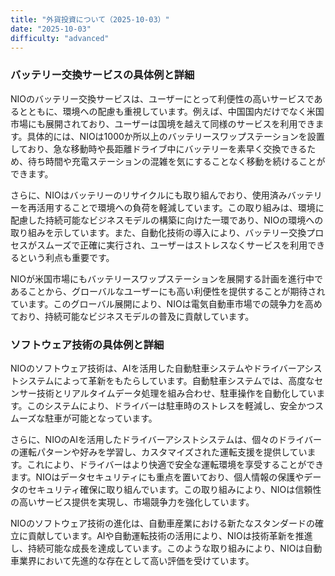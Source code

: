 ```yaml
---
title: "外貨投資について（2025-10-03）"
date: "2025-10-03"
difficulty: "advanced"
---
```


### バッテリー交換サービスの具体例と詳細

NIOのバッテリー交換サービスは、ユーザーにとって利便性の高いサービスであるとともに、環境への配慮も重視しています。例えば、中国国内だけでなく米国市場にも展開されており、ユーザーは国境を越えて同様のサービスを利用できます。具体的には、NIOは1000か所以上のバッテリースワップステーションを設置しており、急な移動時や長距離ドライブ中にバッテリーを素早く交換できるため、待ち時間や充電ステーションの混雑を気にすることなく移動を続けることができます。

さらに、NIOはバッテリーのリサイクルにも取り組んでおり、使用済みバッテリーを再活用することで環境への負荷を軽減しています。この取り組みは、環境に配慮した持続可能なビジネスモデルの構築に向けた一環であり、NIOの環境への取り組みを示しています。また、自動化技術の導入により、バッテリー交換プロセスがスムーズで正確に実行され、ユーザーはストレスなくサービスを利用できるという利点も重要です。

NIOが米国市場にもバッテリースワップステーションを展開する計画を進行中であることから、グローバルなユーザーにも高い利便性を提供することが期待されています。このグローバル展開により、NIOは電気自動車市場での競争力を高めており、持続可能なビジネスモデルの普及に貢献しています。

### ソフトウェア技術の具体例と詳細

NIOのソフトウェア技術は、AIを活用した自動駐車システムやドライバーアシストシステムによって革新をもたらしています。自動駐車システムでは、高度なセンサー技術とリアルタイムデータ処理を組み合わせ、駐車操作を自動化しています。このシステムにより、ドライバーは駐車時のストレスを軽減し、安全かつスムーズな駐車が可能となっています。

さらに、NIOのAIを活用したドライバーアシストシステムは、個々のドライバーの運転パターンや好みを学習し、カスタマイズされた運転支援を提供しています。これにより、ドライバーはより快適で安全な運転環境を享受することができます。NIOはデータセキュリティにも重点を置いており、個人情報の保護やデータのセキュリティ確保に取り組んでいます。この取り組みにより、NIOは信頼性の高いサービス提供を実現し、市場競争力を強化しています。

NIOのソフトウェア技術の進化は、自動車産業における新たなスタンダードの確立に貢献しています。AIや自動運転技術の活用により、NIOは技術革新を推進し、持続可能な成長を達成しています。このような取り組みにより、NIOは自動車業界において先進的な存在として高い評価を受けています。
